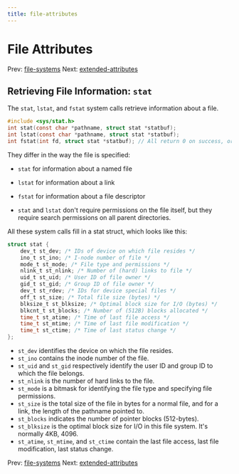 ```yaml
---
title: file-attributes
---
```


# File Attributes

Prev: [file-systems](file-systems.md) Next: [extended-attributes](extended-attributes.md)

## Retrieving File Information: `stat`

The `stat`, `lstat`, and `fstat` system calls retrieve information about a file.

```c
#include <sys/stat.h>
int stat(const char *pathname, struct stat *statbuf);
int lstat(const char *pathname, struct stat *statbuf);
int fstat(int fd, struct stat *statbuf); // All return 0 on success, or –1 on error
```

They differ in the way the file is specified:

- `stat` for information about a named file
- `lstat` for information about a link
- `fstat` for information about a file descriptor

- `stat` and `lstat` don't require permissions on the file itself, but they require search permissions on all parent directories.

All these system calls fill in a stat struct, which looks like this:

```c
struct stat {
    dev_t st_dev; /* IDs of device on which file resides */
    ino_t st_ino; /* I-node number of file */
    mode_t st_mode; /* File type and permissions */
    nlink_t st_nlink; /* Number of (hard) links to file */
    uid_t st_uid; /* User ID of file owner */
    gid_t st_gid; /* Group ID of file owner */
    dev_t st_rdev; /* IDs for device special files */
    off_t st_size; /* Total file size (bytes) */
    blksize_t st_blksize; /* Optimal block size for I/O (bytes) */
    blkcnt_t st_blocks; /* Number of (512B) blocks allocated */
    time_t st_atime; /* Time of last file access */
    time_t st_mtime; /* Time of last file modification */
    time_t st_ctime; /* Time of last status change */
};
```

- `st_dev` identifies the device on which the file resides.
- `st_ino` contains the inode number of the file.
- `st_uid` and `st_gid` respectively identify the user ID and group ID to which the file belongs.
- `st_nlink` is the number of hard links to the file.
- `st_mode` is a bitmask for identifying the file type and specifying file permissions.
- `st_size` is the total size of the file in bytes for a normal file, and for a link, the length of the pathname pointed to.
- `st_blocks` indicates the number of pointer blocks (512-bytes).
- `st_blksize` is the optimal block size for I/O in this file system. It's normally 4KB, 4096.
- `st_atime`, `st_mtime`, and `st_ctime` contain the last file access, last file modification, last status change.

Prev: [file-systems](file-systems.md) Next: [extended-attributes](extended-attributes.md)
